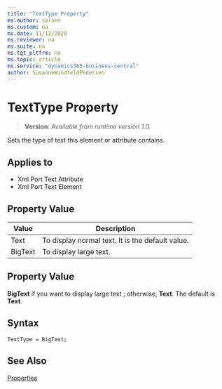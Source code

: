 ```yaml
---
title: "TextType Property"
ms.author: solsen
ms.custom: na
ms.date: 11/12/2020
ms.reviewer: na
ms.suite: na
ms.tgt_pltfrm: na
ms.topic: article
ms.service: "dynamics365-business-central"
author: SusanneWindfeldPedersen
---
```

[//]: # (START>DO_NOT_EDIT)
[//]: # (IMPORTANT:Do not edit any of the content between here and the END>DO_NOT_EDIT.)
[//]: # (Any modifications should be made in the .xml files in the ModernDev repo.)
# TextType Property
> **Version**: _Available from runtime version 1.0._

Sets the type of text this element or attribute contains.

## Applies to
-   Xml Port Text Attribute
-   Xml Port Text Element

## Property Value

|Value|Description|
|-----------|---------------------------------------|
|Text|To display normal text. It is the default value.|
|BigText|To display large text.|
[//]: # (IMPORTANT: END>DO_NOT_EDIT)

## Property Value  

**BigText** if you want to display large text ; otherwise, **Text**. The default is **Text**.  
 
## Syntax

```AL
TextType = BigText;
```

## See Also  

[Properties](devenv-properties.md)